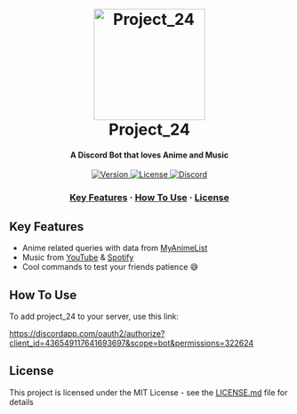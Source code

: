 <h1 align="center">
  <br>
  <img src="https://external-content.duckduckgo.com/iu/?u=https%3A%2F%2Fvignette.wikia.nocookie.net%2Fmyanimelist%2Fimages%2F3%2F30%2FAnime_logo.png%2Frevision%2Flatest%3Fcb%3D20130612215437&f=1&nofb=1" alt="Project_24" width="200">
  <br>
  Project_24
  <br>
</h1>

<h4 align="center">A Discord Bot that loves Anime and Music</h4>

<p align="center">
  <a href="https://github.com/IAmTheWalrus/project_24/releases">
    <img src="https://img.shields.io/badge/version-1.0-blue.svg?cacheSeconds=2592000"
         alt="Version">
  </a>
  <a href="https://github.com/IAmTheWalrus/project_24/blob/master/LICENSE">
    <img src="https://img.shields.io/badge/license-MIT-blue.svg?cacheSeconds=2592000"
         alt="License">
  </a>
  <a href="https://discord.gg/U7pTdN4">
    <img src="https://img.shields.io/discord/436549117641693697.svg?logo=discord&colorB=7289DA"
         alt="Discord">
  </a>
</p>

<h3 align="center">
  <a href="#key-features">Key Features</a>
  <span> · </span>
  <a href="#how-to-use">How To Use</a>
  <span> · </span>
  <a href="#license">License</a>
</h3>

## Key Features

* Anime related queries with data from [MyAnimeList](https://myanimelist.net)
* Music from [YouTube](https://youtube.com) & [Spotify](https://spotify.com)
* Cool commands to test your friends patience 😅

## How To Use

To add project_24 to your server, use this link:

https://discordapp.com/oauth2/authorize?client_id=436549117641693697&scope=bot&permissions=322624

## License

This project is licensed under the MIT License - see the [LICENSE.md](LICENSE) file for details


